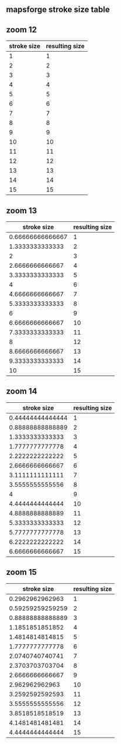 ## mapsforge stroke size table
## zoom 12

| stroke size | resulting size |
| --- | --- |
| 1 | 1|
| 2 | 2|
| 3 | 3|
| 4 | 4|
| 5 | 5|
| 6 | 6|
| 7 | 7|
| 8 | 8|
| 9 | 9|
| 10 | 10|
| 11 | 11|
| 12 | 12|
| 13 | 13|
| 14 | 14|
| 15 | 15|

## zoom 13

| stroke size | resulting size |
| --- | --- |
| 0.66666666666667 | 1|
| 1.3333333333333 | 2|
| 2 | 3|
| 2.6666666666667 | 4|
| 3.3333333333333 | 5|
| 4 | 6|
| 4.6666666666667 | 7|
| 5.3333333333333 | 8|
| 6 | 9|
| 6.6666666666667 | 10|
| 7.3333333333333 | 11|
| 8 | 12|
| 8.6666666666667 | 13|
| 9.3333333333333 | 14|
| 10 | 15|

## zoom 14

| stroke size | resulting size |
| --- | --- |
| 0.44444444444444 | 1|
| 0.88888888888889 | 2|
| 1.3333333333333 | 3|
| 1.7777777777778 | 4|
| 2.2222222222222 | 5|
| 2.6666666666667 | 6|
| 3.1111111111111 | 7|
| 3.5555555555556 | 8|
| 4 | 9|
| 4.4444444444444 | 10|
| 4.8888888888889 | 11|
| 5.3333333333333 | 12|
| 5.7777777777778 | 13|
| 6.2222222222222 | 14|
| 6.6666666666667 | 15|

## zoom 15

| stroke size | resulting size |
| --- | --- |
| 0.2962962962963 | 1|
| 0.59259259259259 | 2|
| 0.88888888888889 | 3|
| 1.1851851851852 | 4|
| 1.4814814814815 | 5|
| 1.7777777777778 | 6|
| 2.0740740740741 | 7|
| 2.3703703703704 | 8|
| 2.6666666666667 | 9|
| 2.962962962963 | 10|
| 3.2592592592593 | 11|
| 3.5555555555556 | 12|
| 3.8518518518519 | 13|
| 4.1481481481481 | 14|
| 4.4444444444444 | 15|

